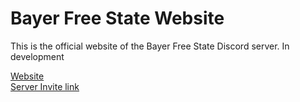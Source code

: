 # Bayer Free State Website
This is the official website of the Bayer Free State Discord server.
In development

[Website](https://bayerfreestate-website.herokuapp.com/)
<br>
[Server Invite link](https://discord.gg/eDfH73F)
